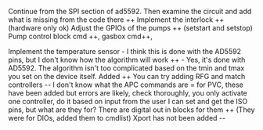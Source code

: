 Continue from the SPI section of ad5592. Then examine the circuit and add what is missing from the code there ++
Implement the interlock ++ (hardware only ok)
Adjust the GPIOs of the pumps ++ (setstart and setstop)
Pump control block cmd ++, gasbox cmd++,


Implement the temperature sensor - I think this is done with the AD5592 pins, but I don't know how the algorithm will work ++
	- Yes, it's done with AD5592. The algorithm isn't too complicated based on the tmin and tmax you set on the device itself. Added ++
You can try adding RFG and match controllers -- 
I don't know what the APC commands are = for PVC, these have been added but errors are likely, check thoroughly, you only activate one controller, do it based on input from the user
I can set and get the ISO pins, but what are they for? There are digital out in blocks for them ++ (They were for DIOs, added them to cmdlist)
Xport has not been added --
